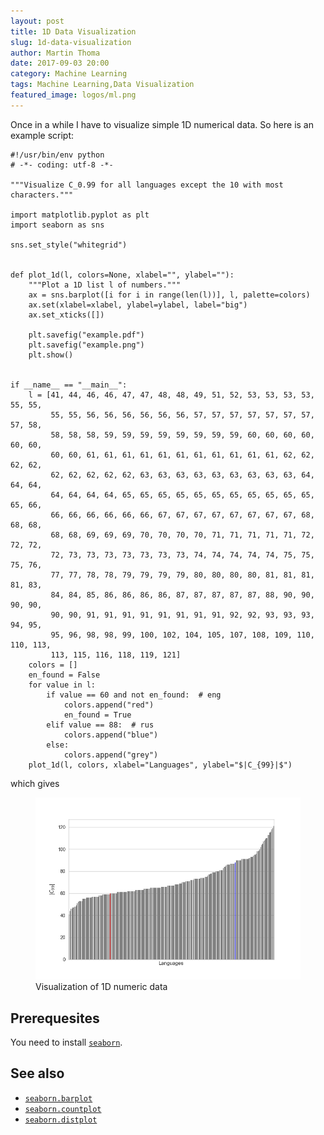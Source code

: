 ```yaml
---
layout: post
title: 1D Data Visualization
slug: 1d-data-visualization
author: Martin Thoma
date: 2017-09-03 20:00
category: Machine Learning
tags: Machine Learning,Data Visualization
featured_image: logos/ml.png
---
```

Once in a while I have to visualize simple 1D numerical data. So here is an
example script:

```
#!/usr/bin/env python
# -*- coding: utf-8 -*-

"""Visualize C_0.99 for all languages except the 10 with most characters."""

import matplotlib.pyplot as plt
import seaborn as sns

sns.set_style("whitegrid")


def plot_1d(l, colors=None, xlabel="", ylabel=""):
    """Plot a 1D list l of numbers."""
    ax = sns.barplot([i for i in range(len(l))], l, palette=colors)
    ax.set(xlabel=xlabel, ylabel=ylabel, label="big")
    ax.set_xticks([])

    plt.savefig("example.pdf")
    plt.savefig("example.png")
    plt.show()


if __name__ == "__main__":
    l = [41, 44, 46, 46, 47, 47, 48, 48, 49, 51, 52, 53, 53, 53, 53, 55, 55,
         55, 55, 56, 56, 56, 56, 56, 56, 57, 57, 57, 57, 57, 57, 57, 57, 58,
         58, 58, 58, 59, 59, 59, 59, 59, 59, 59, 59, 60, 60, 60, 60, 60, 60,
         60, 60, 61, 61, 61, 61, 61, 61, 61, 61, 61, 61, 61, 62, 62, 62, 62,
         62, 62, 62, 62, 62, 63, 63, 63, 63, 63, 63, 63, 63, 63, 64, 64, 64,
         64, 64, 64, 64, 65, 65, 65, 65, 65, 65, 65, 65, 65, 65, 65, 65, 66,
         66, 66, 66, 66, 66, 66, 67, 67, 67, 67, 67, 67, 67, 67, 68, 68, 68,
         68, 68, 69, 69, 69, 70, 70, 70, 70, 71, 71, 71, 71, 71, 72, 72, 72,
         72, 73, 73, 73, 73, 73, 73, 73, 74, 74, 74, 74, 74, 75, 75, 75, 76,
         77, 77, 78, 78, 79, 79, 79, 79, 80, 80, 80, 80, 81, 81, 81, 81, 83,
         84, 84, 85, 86, 86, 86, 86, 87, 87, 87, 87, 87, 88, 90, 90, 90, 90,
         90, 90, 91, 91, 91, 91, 91, 91, 91, 91, 92, 92, 93, 93, 93, 94, 95,
         95, 96, 98, 98, 99, 100, 102, 104, 105, 107, 108, 109, 110, 110, 113,
         113, 115, 116, 118, 119, 121]
    colors = []
    en_found = False
    for value in l:
        if value == 60 and not en_found:  # eng
            colors.append("red")
            en_found = True
        elif value == 88:  # rus
            colors.append("blue")
        else:
            colors.append("grey")
    plot_1d(l, colors, xlabel="Languages", ylabel="$|C_{99}|$")
```

which gives

<figure class="wp-caption aligncenter img-thumbnail">
    <a href="../images/2017/09/1d-data-example.png"><img src="../images/2017/09/1d-data-example.png" alt="Visualization of 1D numeric data" style="width: 512px;"/></a>
    <figcaption class="text-center">Visualization of 1D numeric data</figcaption>
</figure>


## Prerequesites

You need to install [`seaborn`](http://seaborn.pydata.org/installing.html).

## See also

* [`seaborn.barplot`](https://seaborn.pydata.org/generated/seaborn.barplot.html)
* [`seaborn.countplot`](https://seaborn.pydata.org/generated/seaborn.countplot.html)
* [`seaborn.distplot`](https://seaborn.pydata.org/generated/seaborn.distplot.html)
